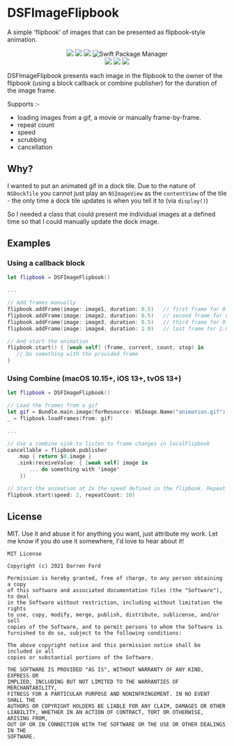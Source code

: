 # DSFImageFlipbook

A simple 'flipbook' of images that can be presented as flipbook-style animation.

<p align="center">
    <img src="https://img.shields.io/github/v/tag/dagronf/DSFImageFlipbook" />
    <img src="https://img.shields.io/badge/Swift-5.0-orange.svg" />
    <img src="https://img.shields.io/badge/License-MIT-lightgrey" />
    <img src="https://img.shields.io/badge/spm-compatible-brightgreen.svg?style=flat" alt="Swift Package Manager" />
<br/>
    <img src="https://img.shields.io/badge/macOS-10.12+-blue" />
    <img src="https://img.shields.io/badge/iOS-13+-orange" />
    <img src="https://img.shields.io/badge/tvOS-13+-green" />
</p>

DSFImageFlipbook presents each image in the flipbook to the owner of the flipbook (using a block callback or combine publisher) for the duration of the image frame.

Supports :-

* loading images from a gif, a movie or manually frame-by-frame.
* repeat count
* speed
* scrubbing
* cancellation

## Why?

I wanted to put an animated gif in a dock tile. Due to the nature of `NSDockTile` you cannot just play an `NSImageView` as the `contentView` of the tile - the only time a dock tile updates is when you tell it to (via `display()`)

So I needed a class that could present me individual images at a defined time so that I could manually update the dock image.

## Examples

### Using a callback block

```swift
let flipbook = DSFImageFlipbook()

...

// Add frames manually
flipbook.addFrame(image: image1, duration: 0.5)   // first frame for 0.5 seconds
flipbook.addFrame(image: image2, duration: 0.5)   // second frame for 0.5 seconds
flipbook.addFrame(image: image3, duration: 0.5)   // third frame for 0.5 seconds
flipbook.addFrame(image: image4, duration: 2.0)   // last frame for 2.0 seconds

// And start the animation
flipbook.start() { [weak self] (frame, current, count, stop) in
   // Do something with the provided frame
}
```

### Using Combine (macOS 10.15+, iOS 13+, tvOS 13+)

```swift
let flipbook = DSFImageFlipbook()

// Load the frames from a gif
let gif = Bundle.main.image(forResource: NSImage.Name("animation.gif"))!
_ = flipbook.loadFrames(from: gif)

...

// Use a combine sink to listen to frame changes in localFlipbook
cancellable = flipbook.publisher
   .map { return $0.image }
   .sink(receiveValue: { [weak self] image in
       ... do something with 'image'
	})

// Start the animation at 2x the speed defined in the flipbook. Repeat 10 times.
flipbook.start(speed: 2, repeatCount: 10)
```

## License

MIT. Use it and abuse it for anything you want, just attribute my work. Let me know if you do use it somewhere, I'd love to hear about it!

```
MIT License

Copyright (c) 2021 Darren Ford

Permission is hereby granted, free of charge, to any person obtaining a copy
of this software and associated documentation files (the "Software"), to deal
in the Software without restriction, including without limitation the rights
to use, copy, modify, merge, publish, distribute, sublicense, and/or sell
copies of the Software, and to permit persons to whom the Software is
furnished to do so, subject to the following conditions:

The above copyright notice and this permission notice shall be included in all
copies or substantial portions of the Software.

THE SOFTWARE IS PROVIDED "AS IS", WITHOUT WARRANTY OF ANY KIND, EXPRESS OR
IMPLIED, INCLUDING BUT NOT LIMITED TO THE WARRANTIES OF MERCHANTABILITY,
FITNESS FOR A PARTICULAR PURPOSE AND NONINFRINGEMENT. IN NO EVENT SHALL THE
AUTHORS OR COPYRIGHT HOLDERS BE LIABLE FOR ANY CLAIM, DAMAGES OR OTHER
LIABILITY, WHETHER IN AN ACTION OF CONTRACT, TORT OR OTHERWISE, ARISING FROM,
OUT OF OR IN CONNECTION WITH THE SOFTWARE OR THE USE OR OTHER DEALINGS IN THE
SOFTWARE.
```
